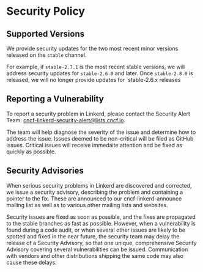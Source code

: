 # Security Policy

## Supported Versions

We provide security updates for the two most recent minor versions released on the `stable`
channel.

For example, if `stable-2.7.1` is the most recent stable versions, we will address security updates for `stable-2.6.0` and later. Once `stable-2.8.0` is released, we will no longer
provide updates for `stable-2.6.x releases

## Reporting a Vulnerability

To report a security problem in Linkerd, please contact the Security Alert Team:
<cncf-linkerd-security-alert@lists.cncf.io>.

The team will help diagnose the severity of the issue and determine how to address the issue.
Issues deemed to be non-critical will be filed as GitHub issues. Critical issues will receive
immedaite attention and be fixed as quickly as possible.

## Security Advisories

When serious security problems in Linkerd are discovered and corrected, we issue a security
advisory, describing the problem and containing a pointer to the fix. These are announced to our
cncf-linkerd-announce mailing list as well as to various other mailing lists and websites.

Security issues are fixed as soon as possible, and the fixes are propagated to the stable
branches as fast as possible. However, when a vulnerability is found during a code audit, or when
several other issues are likely to be spotted and fixed in the near future, the security team may
delay the release of a Security Advisory, so that one unique, comprehensive Security Advisory
covering several vulnerabilities can be issued. Communication with vendors and other
distributions shipping the same code may also cause these delays.
